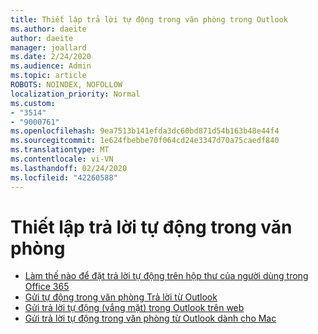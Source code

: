 ```yaml
---
title: Thiết lập trả lời tự động trong văn phòng trong Outlook
ms.author: daeite
author: daeite
manager: joallard
ms.date: 2/24/2020
ms.audience: Admin
ms.topic: article
ROBOTS: NOINDEX, NOFOLLOW
localization_priority: Normal
ms.custom:
- "3514"
- "9000761"
ms.openlocfilehash: 9ea7513b141efda3dc60bd871d54b163b48e44f4
ms.sourcegitcommit: 1e624fbebbe70f064cd24e3347d70a75caedf840
ms.translationtype: MT
ms.contentlocale: vi-VN
ms.lasthandoff: 02/24/2020
ms.locfileid: "42260588"
---
```

# <a name="set-up-out-of-office-automatic-replies"></a>Thiết lập trả lời tự động trong văn phòng

- [Làm thế nào để đặt trả lời tự động trên hộp thư của người dùng trong Office 365](https://docs.microsoft.com/exchange/troubleshoot/configure-mailboxes/set-automatic-replies)
- [Gửi tự động trong văn phòng Trả lời từ Outlook](https://support.office.com/article/9742f476-5348-4f9f-997f-5e208513bd67)
- [Gửi trả lời tự động (vắng mặt) trong Outlook trên web](https://support.office.com/article/0c193ab0-b9e1-4058-84be-a5b014242290)
- [Gửi trả lời tự động trong văn phòng từ Outlook dành cho Mac](https://support.office.com/article/4e07ab75-beda-4f9e-bcdc-44471ebacdee)